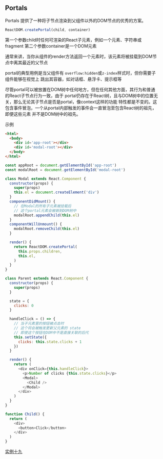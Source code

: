 
## Portals 

Portals 提供了一种将子节点渲染到父组件以外的DOM节点的优秀的方案。

```js
ReactDOM.createPortal(child, container)
```
第一个参数child时任何可渲染的React子元素，例如一个元素、字符串或fragment
第二个参数container是一个DOM元素

通常来讲，当你从组件的render方法返回一个元素时，该元素将被挂载到DOM节点中离其最近的父节点

portal的典型用例是当父组件有 `overflow:hidden`或`z-index`样式时，但你需要子组件能够在视觉上
跳出其容器，如对话框、悬浮卡、提示框等

尽管portal可以被放置在DOM树中任何地方，但在任何其他方面，其行为和普通的React子节点行为一致，由于
portal仍存在于React树，且与DOM树中的位置无关，那么无论其子节点是否是portal，像context这样的功能
特性都是不变的。这包含事件冒泡，一个从portal内部触发的事件会一直冒泡至包含React树的祖先，即便这些元素
并不是DOM树中的祖先。

示例

```html
<html>
  <body>
    <div id='app-root'></div>
    <div id='modal-root'></div>
  </body>
</html>
```

```js
const appRoot = document.getElementById('app-root')
const modalRoot = document.getElementById('modal-root')

class Modal extends React.Component {
  constructor(props) {
    super(props)
    this.el = document.createElement('div')
  }
  componentDidMount() {
    // 在Modal的所有子元素被挂载后
    // 这个portal元素会被嵌到DOM树中
    modalRoot.appendChild(this.el)
  }
  componentWillUnmount() {
    modalRoot.removeChild(this.el)
  }

  render() {
    return ReactDOM.createPortal(
      this.props.children,
      this.el,
    )
  }
}

class Parent extends React.Component {
  constructor(props) {
    super(props)
  }

  state = {
    clicks: 0
  }

  handleClick = () => {
    // 当子元素里的按钮被点击时
    // 这个将会被触发更新父元素的 state
    // 即使这个按钮在DOM中不是直接关联的后代
    this.setState({
      clicks: this.state.clicks + 1
    })
  }

  render() {
    return (
      <div onClick={this.handleClick}>
        <p>Number of clicks {this.state.clicks}</p>
        <Modal>
          <Child />
        </Modal>
      </div>
    )
  }
}

function Child() {
  return (
    <div>
      <button>Click</button>
    </div>
  )
}
```

[实例十九](./src/pages/test/TestNineteen.js)
